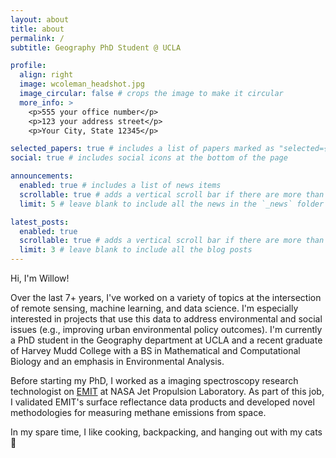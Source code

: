 ```yaml
---
layout: about
title: about
permalink: /
subtitle: Geography PhD Student @ UCLA

profile:
  align: right
  image: wcoleman_headshot.jpg
  image_circular: false # crops the image to make it circular
  more_info: >
    <p>555 your office number</p>
    <p>123 your address street</p>
    <p>Your City, State 12345</p>

selected_papers: true # includes a list of papers marked as "selected={true}"
social: true # includes social icons at the bottom of the page

announcements:
  enabled: true # includes a list of news items
  scrollable: true # adds a vertical scroll bar if there are more than 3 news items
  limit: 5 # leave blank to include all the news in the `_news` folder

latest_posts:
  enabled: true
  scrollable: true # adds a vertical scroll bar if there are more than 3 new posts items
  limit: 3 # leave blank to include all the blog posts
---
```


Hi, I'm Willow!

Over the last 7+ years, I've worked on a variety of topics at the intersection of remote sensing, machine learning, and data science. I'm especially interested in projects that use this data to address environmental and social issues (e.g., improving urban environmental policy outcomes). I'm currently a PhD student in the Geography department at UCLA and a recent graduate of Harvey Mudd College with a BS in Mathematical and Computational Biology and an emphasis in Environmental Analysis.

Before starting my PhD, I worked as a imaging spectroscopy research technologist on <a href="https://earth.jpl.nasa.gov/emit/">EMIT</a> at NASA Jet Propulsion Laboratory. As part of this job, I validated EMIT's surface reflectance data products and developed novel methodologies for measuring methane emissions from space.

In my spare time, I like cooking, backpacking, and hanging out with my cats :sunrise_over_mountains:
